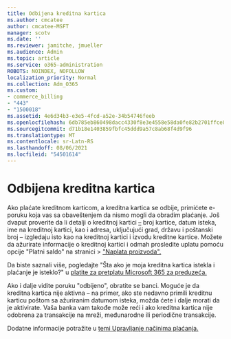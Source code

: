 ```yaml
---
title: Odbijena kreditna kartica
ms.author: cmcatee
author: cmcatee-MSFT
manager: scotv
ms.date: ''
ms.reviewer: jamitche, jmueller
ms.audience: Admin
ms.topic: article
ms.service: o365-administration
ROBOTS: NOINDEX, NOFOLLOW
localization_priority: Normal
ms.collection: Adm_O365
ms.custom:
- commerce_billing
- "443"
- "1500018"
ms.assetid: 4e6d34b3-e3e5-4fcd-a52e-34b54746feeb
ms.openlocfilehash: 6db785eb860498dacc4330f8e3e4558e58da0fe82b2701ffce8abe615678275a
ms.sourcegitcommit: d71b18e1403859fbfc45ddd9a57c8ab68f4d9f96
ms.translationtype: MT
ms.contentlocale: sr-Latn-RS
ms.lasthandoff: 08/06/2021
ms.locfileid: "54501614"
---
```

# <a name="declined-credit-card"></a>Odbijena kreditna kartica

Ako plaćate kreditnom karticom, a kreditna kartica se odbije, primićete e-poruku koja vas sa obaveštenjem da nismo mogli da obradim plaćanje. Još dvaput proverite da li detalji o kreditnoj kartici [–](https://go.microsoft.com/fwlink/p/?linkid=842054) broj kartice, datum isteka, ime na kreditnoj kartici, kao i adresa, uključujući grad, državu i poštanski broj – izgledaju isto kao na kreditnoj kartici i izvodu kreditne kartice. Možete da ažurirate informacije o kreditnoj kartici i odmah prosledite uplatu pomoću opcije "Platni saldo" na stranici   >  ["Naplata proizvoda".](https://go.microsoft.com/fwlink/p/?linkid=842054)

Da biste saznali više, pogledajte "Šta ako je moja kreditna kartica istekla i plaćanje je isteklo?" u [platite za pretplatu Microsoft 365 za preduzeća.](/microsoft-365/commerce/billing-and-payments/pay-for-your-subscription#what-if-my-credit-card-was-declined-and-my-payment-is-past-due)
  
Ako i dalje vidite poruku "odbijeno", obratite se banci. Moguće je da kreditna kartica nije aktivna – na primer, ako ste nedavno primili kreditnu karticu poštom sa ažuriranim datumom isteka, možda ćete i dalje morati da je aktivirate. Vaša banka vam takođe može reći i ako kreditna kartica nije odobrena za transakcije na mreži, međunarodne ili periodične transakcije.
  
Dodatne informacije potražite u [temi Upravljanje načinima plaćanja.](/microsoft-365/commerce/billing-and-payments/manage-payment-methods)